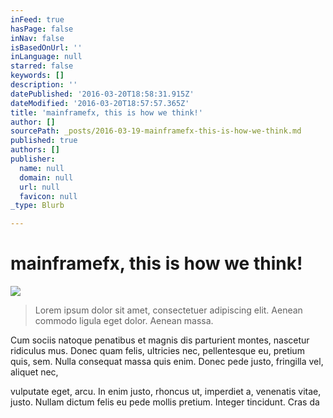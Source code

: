 ```yaml
---
inFeed: true
hasPage: false
inNav: false
isBasedOnUrl: ''
inLanguage: null
starred: false
keywords: []
description: ''
datePublished: '2016-03-20T18:58:31.915Z'
dateModified: '2016-03-20T18:57:57.365Z'
title: 'mainframefx, this is how we think!'
author: []
sourcePath: _posts/2016-03-19-mainframefx-this-is-how-we-think.md
published: true
authors: []
publisher:
  name: null
  domain: null
  url: null
  favicon: null
_type: Blurb

---
```

# mainframefx, this is how we think!
![](https://the-grid-user-content.s3-us-west-2.amazonaws.com/74048da5-5db1-4c64-81fc-05e6d919298a.png)

> Lorem ipsum dolor sit amet, consectetuer adipiscing elit. Aenean commodo ligula eget dolor. Aenean massa. 

Cum sociis natoque penatibus et magnis dis parturient montes, nascetur ridiculus mus. Donec quam felis, ultricies nec, pellentesque eu, pretium quis, sem. Nulla consequat massa quis enim. Donec pede justo, fringilla vel, aliquet nec,

vulputate eget, arcu. In enim justo, rhoncus ut, imperdiet a, venenatis vitae, justo. Nullam dictum felis eu pede mollis pretium. Integer tincidunt. Cras da